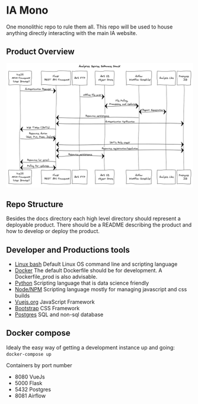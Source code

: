 # IA Mono
One monolithic repo to rule them all. This repo will be used to house anything directly interacting with the main IA website.

## Product Overview 
![Sequence diagram](https://github.com/ia-energy/ia-mono/blob/master/docs/overview/Analytics_Service_sequence_diagram.png "Sequence diagram")

## Repo Structure
Besides the docs directory each high level directory should represent a deployable product. There should be a README describing the product and how to develop or deploy the product. 

## Developer and Productions tools
* [Linux bash](https://devhints.io/bash) Default Linux OS command line and scripting language
* [Docker](https://www.docker.com/) The default Dockerfile should be for development. A Dockerfile_prod is also advisable.
* [Python](https://python.org) Scripting language that is data science friendly
* [Node/NPM](https://www.npmjs.com/get-npm) Scripting language mostly for managing javascript and css builds
* [Vuejs.org](https://nodejs.org) JavaScript Framework 
* [Bootstrap](https://getbootstrap.com/) CSS Framework 
* [Postgres](https://www.postgresql.org/) SQL and non-sql database

## Docker compose
Idealy the easy way of getting a development instance up and going:
`docker-compose up`

Containers by port number
* 8080 VueJs
* 5000 Flask
* 5432 Postgres
* 8081 Airflow
